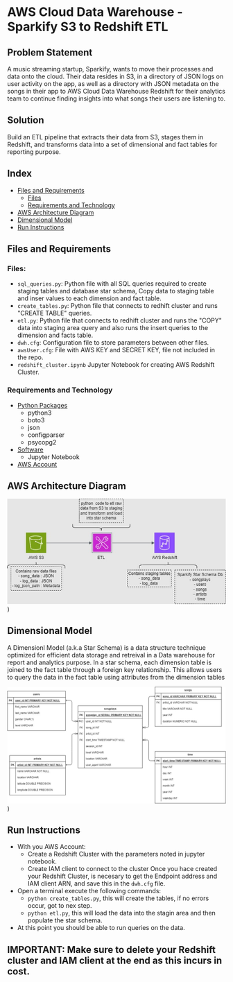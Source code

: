 # AWS Cloud Data Warehouse - Sparkify S3 to Redshift ETL

## Problem Statement
A music streaming startup, Sparkify, wants to move their processes and data onto the cloud. Their data resides in S3, in a directory of JSON logs on user activity on the app, as well as a directory with JSON metadata on the songs in their app to AWS Cloud Data Warehouse Redshift for their analytics team to continue finding insights into what songs their users are listening to.

## Solution
Build an ETL pipeline that extracts their data from S3, stages them in Redshift, and transforms data into a set of dimensional and fact tables for reporting purpose.

## Index
- [Files and Requirements](#files-and-requirements)
  * [Files](#files)
  * [Requirements and Technology](#requirements-and-technology)
- [AWS Architecture Diagram](#aws-architecture-diagram)
- [Dimensional Model](#dimensional-model)
- [Run Instructions](#run-instructions)

## Files and Requirements
### Files:
   - `sql_queries.py`: Python file with all SQL queries required to create staging tables and database star schema, Copy data to staging table and inser values to each dimension and fact table.
   - `create_tables.py`: Python file that connects to redhift cluster and runs "CREATE TABLE" queries.
   - `etl.py`: Python file that connects to redhift cluster and runs the "COPY" data into staging area query and also runs the insert queries to the dimension and facts table.
   - `dwh.cfg`: Configuration file to store parameters between other files.
   - `awsUser.cfg`: File with AWS KEY and SECRET KEY, file not included in the repo.
   - `redshift_cluster.ipynb` Jupyter Notebook for creating AWS Redshift Cluster.

### Requirements and Technology
- <u>Python Packages</u>
  * python3
  * boto3
  * json
  * configparser
  * psycopg2
- <u>Software</u>
  *  Jupyter Notebook
- <u>AWS Account</u>

## AWS Architecture Diagram
![AWS System Architecture digram](./static/aws-cdw-arch.jpg "AWS System Architecture"))

## Dimensional Model    
A Dimensionl Model (a.k.a Star Schema) is a data structure technique optimized for efficient data storage and retreival in a Data warehouse for report and analytics purpose. 
In a star schema, each dimension table is joined to the fact table through a foreign key relationship. This allows users to query the data in the fact table using attributes from the dimension tables
    
![Sparkify_datawarehouse digram](./static/project-1-data-model.jpg "Sparkify Datawarehouse diagram"))

## Run Instructions
- With you AWS Account:
  * Create a Redshift Cluster with the parameters noted in jupyter notebook.
  * Create IAM client to connect to the cluster Once you hace created your Redshift Cluster, is necesary to get the Endpoint address and IAM client ARN, and save
    this in the `dwh.cfg` file.
- Open a terminal execute the following commands:
  * `python create_tables.py`, this will create the tables, if no errors occur, got to nex step.
  * `python etl.py`, this will load the data into the stagin area and then populate the star schema.
- At this point you should be able to run queries on the data.

## IMPORTANT: Make sure to delete your Redshift cluster and IAM client at the end as this incurs in cost.






